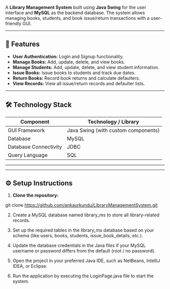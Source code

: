 A **Library Management System** built using **Java Swing** for the user interface and **MySQL** as the backend database. The system allows managing books, students, and book issue/return transactions with a user-friendly GUI.

---

## 🚩 Features

- **User Authentication:** Login and Signup functionality.
- **Manage Books:** Add, update, delete, and view books.
- **Manage Students:** Add, update, delete, and view student information.
- **Issue Books:** Issue books to students and track due dates.
- **Return Books:** Record book returns and calculate defaulters.
- **View Records:** View all issue/return records and defaulter lists.

---

## 🛠 Technology Stack

| Component          | Technology / Library                  |
|--------------------|-------------------------------------|
| GUI Framework      | Java Swing (with custom components)  |
| Database           | MySQL                               |
| Database Connectivity | JDBC                             |
| Query Language     | SQL                   |

---

---

## ⚙️ Setup Instructions

1. **Clone the repository:**

 git clone https://github.com/ankaurkundu/LibraryManagementSystem.git

2. Create a MySQL database named library_ms to store all library-related records.

3. Set up the required tables in the library_ms database based on your schema (like users, books, students, issue_book_details, etc.).

4. Update the database credentials in the Java files if your MySQL username or password differs from the default (root / no password).

5. Open the project in your preferred Java IDE, such as NetBeans, IntelliJ IDEA, or Eclipse.

6. Run the application by executing the LoginPage.java file to start the system.
